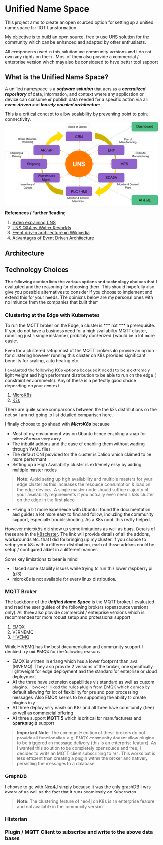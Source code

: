 # Unified Name Space
This project aims to create an open sourced option for setting up a unified name space for IIOT transformation.

My objective is to build an open source, free to use UNS solution for the community which can be enhanced and adapted by other enthusiasts. 

All components used in this solution are community versions and I do not own any rights on them . Most of them also provide a commercial / enterprise version which may also be considered to have better tool support


## What is the Unified Name Space?
A unified namespace is a ***software solution*** that acts as a ***centralized repository*** of data, information, and context where any application or device can consume or publish data needed for a specific action via an ***event driven*** and ***loosely coupled architecture***. ​

This is a critical concept to allow scalability by preventing point to point connectivity.
![Credit Walter Reynolds -- IIOT University](./images/UNS.png)

**References / Further Reading**
1. [Video explaining UNS](https://youtu.be/PB_9HIgSCWc)
1. [UNS Q&A by Walter Reynolds](https://youtu.be/IiUZTSGjCQI)
1. [Event driven architecture on Wikipedia](https://en.wikipedia.org/wiki/Event-driven_architecture)​
1. [Advantages of Event Driven Architecture](https://developer.ibm.com/articles/advantages-of-an-event-driven-architecture/)

## Architecture 

## Technology Choices
The following section lists the various options and technology choices that I evaluated and the reasoning for choosing them.
This should hopefully also give you possible alternatives to consider if you choose to implement and extend this for your needs.
The opinions below are my personal ones with no influnce from the companies that built them

### Clustering at the Edge with Kubernetes
To run the MQTT broker on the Edge, a cluster is *** not *** a prerequisite.  If you do not have a business need for a high availability MQTT cluster, runnning just a single instance ( probably dockerized ) would be a lot more easier.

Even for a clustered setup most of the MQTT brokers do provide an option for clustering however running this cluster on K8s provides significant benefits for scaling, auto healing etc. 

I evaluated the following K8s options because it needs to be a extremely light weight and high performant distribution to be able to run on the edge ( constraint enviornments). Any of these is a perfectly good choice depending on your context.
1. [MicroK8s](https://microk8s.io/)
1. [K3s](https://k3s.io/)

There are quite some comparisons between the the k8s distributions on the net so I am not going to list detailed comparison here.

I finally choose to go ahead with ***MicroK8s*** because 
* Most of my enviornment was on Ubuntu hence enabling a snap for microk8s was very easy
* The inbuild addons and the ease of enabling them without wading through YAML files
* The default CNI provided for the cluster is Calico which claimed to be more performant
* Setting up a High Availability cluster is extremely easy by adding multiple master nodes
> **Note:** Avoid seting up high availability and multiple masters for your edge cluster as this increases the resource consumption & load on the edge devices. A single master node should suffice majority of your availability requirements if you actually even need a k8s cluster on the edge in the first place

* Having a bit more experience with Ubuntu I found the documentation and guides a lot more easy to find and follow, including the community support, especially troubleshooting. As a K8s noob this really helped.

However microk8s did show up some limitations as well as bugs. Details of these are in the [k8scluster](./01_k8scluster/Readme.md). The link will provide details of all the addons, workarounds etc. that I did for bringing up my cluster. If you choose to setup your k8s with a different distribution, each of those addons could be setup / configured albiet in a different manner.


Some key limitations to bear in mind
* I faced some stability issues while trying to run this lower raspberry pi (pi3)
* microk8s is not available for every linux distribution. 




### **MQTT Broker**
The backbone of the ***Unified Name Space*** is the MQTT broker.
I evaluated and read the user guides of the following brokers (opensource versions only). All three also provide commercial / enterprise versions which is recommended for more robust setup and professional support
1. [EMQX](https://www.emqx.io/)
2. [VERNEMQ](https://vernemq.com/)
3. [HIVEMQ](https://www.hivemq.com)

While HIVEMQ has the best documentation and community support I decided try out EMQX for the following reasons
* EMQX is written in erlang which has a lower footprint than java (HIVEMQ). They also provide 2 versions of the broker, one specifically lightweight for edge deployment and the standard for enteprise or cloud deployment
* All the three have extension capabilities via standard as well as custom plugins. However I liked the rules plugin from EMQX which comes by default allowing for lot of flexibility for pre and post processing messages. Also EMQX seems to be supporting the ability to create plugins in y
* All three deploy very easily on K8s and all three have community (free) as well as commercial offering 
* All three support **MQTT 5** which is critical for manufacturers and **Sparkplug B** support

>**Important Note:** The community edition of these brokers do not provide all functionalies. e.g. EMQX community doesnt allow plugins to be triggered on message delivery (this is an enterprise feature). As I wanted this solution to be completely opensource and free, I decided to write an MQTT client subscribing to `"#"`. This works but is less efficient than creating a plugin within the broker and natively persisting the messages to a database


### **GraphDB**
I choose to go with [Neo4J](https://neo4j.com/) simply because it was the only graphDB I was aware of as well as the fact that it runs seamlessly on Kubernetes 

> **Note:** The clustering feature of neo4j on K8s is an enterprise feature and not available in the community version

### **Historian**

### Plugin / MQTT Client to subscribe and write to the above data bases

